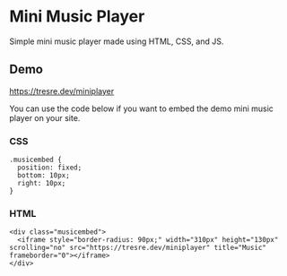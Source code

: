 # Mini Music Player
Simple mini music player made using HTML, CSS, and JS.

## Demo

https://tresre.dev/miniplayer

You can use the code below if you want to embed the demo mini music player on your site.

### CSS
```
.musicembed {
  position: fixed;
  bottom: 10px;
  right: 10px;
}
```

### HTML
```
<div class="musicembed">
  <iframe style="border-radius: 90px;" width="310px" height="130px" scrolling="no" src="https://tresre.dev/miniplayer" title="Music" frameborder="0"></iframe>
</div>
```
